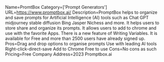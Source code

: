 Name=PromtBox
Category=['Prompt Generators']
URL=https://www.promptbox.ai/
Description=PromptBox helps to organize and save prompts for Artificial Intelligence (AI) tools such as Chat GPT midjourney stable diffusion Bing Jasper Nichess and more. It helps users to store share and organize its prompts. It allows users to add to chrome and use with the favorite Apps. There is a new feature of Writing Variables. It is available for Free and more than 2500 users have already signed up.
Pros=Drag and drop options to organise prompts Use with leading AI tools Right-click-direct-save Add to Chrome Free to use
Cons=No cons as such
Pricing=Free
Company Address=2023 Promptbox.ai
